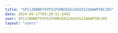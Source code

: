 ```yaml
---
title: "SP11JBNNKTXYP31PSMB3EEG2XGSVS23A6WPFBC1R5"
date: 2024-09-17T09:20:51.649Z
user: SP11JBNNKTXYP31PSMB3EEG2XGSVS23A6WPFBC1R5
layout: "users"
---
```

    